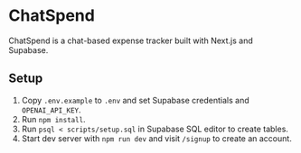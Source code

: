 # ChatSpend

ChatSpend is a chat-based expense tracker built with Next.js and Supabase.

## Setup

1. Copy `.env.example` to `.env` and set Supabase credentials and `OPENAI_API_KEY`.
2. Run `npm install`.
3. Run `psql < scripts/setup.sql` in Supabase SQL editor to create tables.
4. Start dev server with `npm run dev` and visit `/signup` to create an account.
